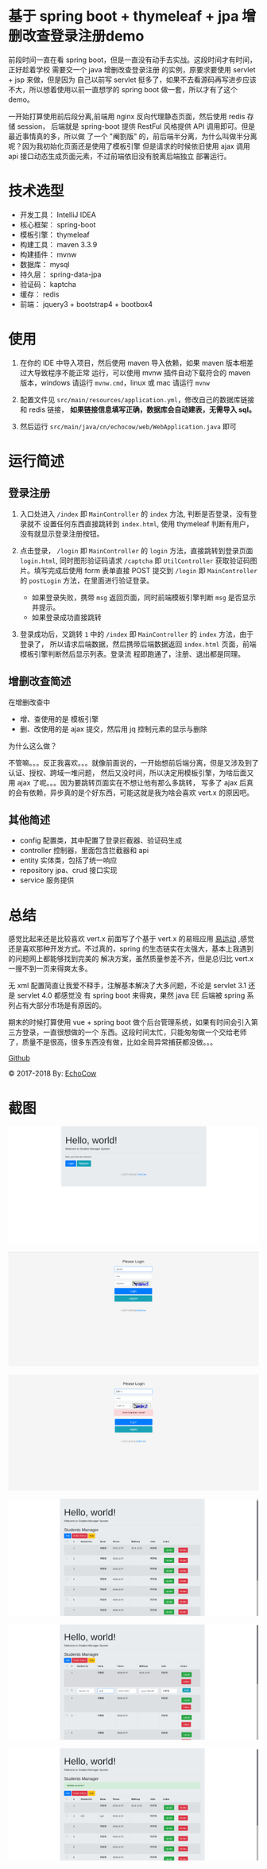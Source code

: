 # 基于 spring boot + thymeleaf + jpa 增删改查登录注册demo

前段时间一直在看 spring boot，但是一直没有动手去实战。这段时间才有时间，正好趁着学校
需要交一个 java 增删改查登录注册 的实例，原要求要使用 servlet + jsp 来做，但是因为
自己以前写 servlet 挺多了，如果不去看源码再写进步应该不大，所以想着使用以前一直想学的
spring boot 做一套，所以才有了这个 demo。

一开始打算使用前后段分离,前端用 nginx 反向代理静态页面，然后使用 redis 存储 session，
后端就是 spring-boot 提供 RestFul 风格提供 API 调用即可。但是最近事情真的多，所以做
了一个 "阉割版" 的，前后端半分离，为什么叫做半分离呢？因为我初始化页面还是使用了模板引擎
但是请求的时候依旧使用 ajax 调用 api 接口动态生成页面元素，不过前端依旧没有脱离后端独立
部署运行。

# 技术选型

- 开发工具： IntelliJ IDEA
- 核心框架： spring-boot
- 模板引擎： thymeleaf
- 构建工具： maven 3.3.9
- 构建插件： mvnw
- 数据库： mysql
- 持久层： spring-data-jpa
- 验证码： kaptcha
- 缓存： redis
- 前端： jquery3 + bootstrap4 + bootbox4

# 使用

1. 在你的 IDE 中导入项目，然后使用 maven 导入依赖，如果 maven 版本相差过大导致程序不能正常
运行，可以使用 mvnw 插件自动下载符合的 maven 版本，windows 请运行 `mvnw.cmd`，linux 或 
mac 请运行 `mvnw`

2. 配置文件见 `src/main/resources/application.yml`，修改自己的数据库链接和 redis 链接，
**如果链接信息填写正确，数据库会自动建表，无需导入 sql。**

3. 然后运行 `src/main/java/cn/echocow/web/WebApplication.java` 即可

# 运行简述

## 登录注册

1. 入口处进入 `/index` 即 `MainController` 的 `index` 方法, 判断是否登录，没有登录就不
设置任何东西直接跳转到 `index.html`, 使用 thymeleaf 判断有用户，没有就显示登录注册按钮。

2. 点击登录， `/login` 即 `MainController` 的 `login` 方法，直接跳转到登录页面 `login.html`,
同时图形验证码请求 `/captcha` 即 `UtilController` 获取验证码图片。填写完成后使用 form 表单直接
POST 提交到 `/login` 即 `MainController` 的 `postLogin` 方法，在里面进行验证登录。

    - 如果登录失败，携带 `msg` 返回页面，同时前端模板引擎判断 `msg` 是否显示并提示。
    - 如果登录成功直接跳转
    
3. 登录成功后，又跳转 `1` 中的 `/index` 即 `MainController` 的 `index` 方法，由于登录了，
所以请求后端数据，然后携带后端数据返回 `index.html` 页面，前端模板引擎判断然后显示列表。登录流
程即跑通了，注册、退出都是同理。

## 增删改查简述

在增删改查中

- 增、查使用的是 模板引擎
- 删、改使用的是 ajax 提交，然后用 jq 控制元素的显示与删除

为什么这么做？

不管嘛。。。反正我喜欢。。。就像前面说的，一开始想前后端分离，但是又涉及到了认证、授权、跨域一堆问题，
然后又没时间，所以决定用模板引擎，为啥后面又用 ajax 了呢。。。因为要跳转页面实在不想让他有那么多跳转，
写多了 ajax 后真的会有依赖，异步真的是个好东西，可能这就是我为啥会喜欢 vert.x 的原因吧。

## 其他简述

- config 配置类，其中配置了登录拦截器、验证码生成
- controller 控制器，里面包含拦截器和 api
- entity 实体类，包括了统一响应
- repository jpa、crud 接口实现
- service 服务提供

# 总结

感觉比起来还是比较喜欢 vert.x 前面写了个基于 vert.x 的易班应用 [易运动](https://github.com/GZMZ-YIBAN/YBSport-vertx)
,感觉还是喜欢那种开发方式。不过真的，spring 的生态链实在太强大，基本上我遇到的问题网上都能够找到完美的
解决方案，虽然质量参差不齐，但是总归比 vert.x 一搜不到一页来得爽太多。

无 xml 配置简直让我爱不释手，注解基本解决了大多问题，不论是 servlet 3.1 还是 servlet 4.0 都感觉没
有 spring boot 来得爽，果然 java EE 后端被 spring 系列占有大部分市场是有原因的。

期末的时候打算使用 vue + spring boot 做个后台管理系统，如果有时间会引入第三方登录，一直很想做的一个
东西。这段时间太忙，只能匆匆做一个交给老师了，质量不是很高，很多东西没有做，比如全局异常捕获都没做。。。


[Github](https://github.com/lizhongyue248)

© 2017-2018 By: [EchoCow](https://www.echocow.cn)


# 截图

![01](img/01.png)


![01](img/02.png)


![01](img/03.png)


![01](img/04.png)


![01](img/05.png)


![01](img/06.png)









